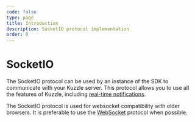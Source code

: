 ```yaml
---
code: false
type: page
title: Introduction
description: SocketIO protocol implementation
order: 0
---
```


# SocketIO

The SocketIO protocol can be used by an instance of the SDK to communicate with your Kuzzle server.
This protocol allows you to use all the features of Kuzzle, including [real-time notifications](/sdk/js/6/essentials/realtime-notifications/).

<div class="alert alert-info">
  <p>
  The SocketIO protocol is used for websocket compatibility with older browsers. It is preferable to use the <a href="/sdk/js/6/websocket">WebSocket</a> protocol when possible.
  </p>
</div>